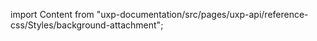 
import Content from "uxp-documentation/src/pages/uxp-api/reference-css/Styles/background-attachment";

<Content query="product=photoshop"/>
